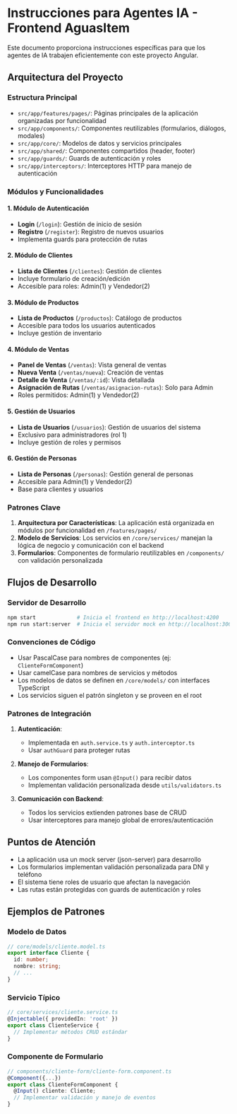 # Instrucciones para Agentes IA - Frontend AguasItem

Este documento proporciona instrucciones específicas para que los agentes de IA trabajen eficientemente con este proyecto Angular.

## Arquitectura del Proyecto

### Estructura Principal
- `src/app/features/pages/`: Páginas principales de la aplicación organizadas por funcionalidad
- `src/app/components/`: Componentes reutilizables (formularios, diálogos, modales)
- `src/app/core/`: Modelos de datos y servicios principales
- `src/app/shared/`: Componentes compartidos (header, footer)
- `src/app/guards/`: Guards de autenticación y roles
- `src/app/interceptors/`: Interceptores HTTP para manejo de autenticación

### Módulos y Funcionalidades

#### 1. Módulo de Autenticación
- **Login** (`/login`): Gestión de inicio de sesión
- **Registro** (`/register`): Registro de nuevos usuarios
- Implementa guards para protección de rutas

#### 2. Módulo de Clientes
- **Lista de Clientes** (`/clientes`): Gestión de clientes
- Incluye formulario de creación/edición
- Accesible para roles: Admin(1) y Vendedor(2)

#### 3. Módulo de Productos
- **Lista de Productos** (`/productos`): Catálogo de productos
- Accesible para todos los usuarios autenticados
- Incluye gestión de inventario

#### 4. Módulo de Ventas
- **Panel de Ventas** (`/ventas`): Vista general de ventas
- **Nueva Venta** (`/ventas/nueva`): Creación de ventas
- **Detalle de Venta** (`/ventas/:id`): Vista detallada
- **Asignación de Rutas** (`/ventas/asignacion-rutas`): Solo para Admin
- Roles permitidos: Admin(1) y Vendedor(2)

#### 5. Gestión de Usuarios
- **Lista de Usuarios** (`/usuarios`): Gestión de usuarios del sistema
- Exclusivo para administradores (rol 1)
- Incluye gestión de roles y permisos

#### 6. Gestión de Personas
- **Lista de Personas** (`/personas`): Gestión general de personas
- Accesible para Admin(1) y Vendedor(2)
- Base para clientes y usuarios

### Patrones Clave
1. **Arquitectura por Características**: La aplicación está organizada en módulos por funcionalidad en `/features/pages/`
2. **Modelo de Servicios**: Los servicios en `/core/services/` manejan la lógica de negocio y comunicación con el backend
3. **Formularios**: Componentes de formulario reutilizables en `/components/` con validación personalizada

## Flujos de Desarrollo

### Servidor de Desarrollo
```bash
npm start             # Inicia el frontend en http://localhost:4200
npm run start:server  # Inicia el servidor mock en http://localhost:3000
```

### Convenciones de Código
- Usar PascalCase para nombres de componentes (ej: `ClienteFormComponent`)
- Usar camelCase para nombres de servicios y métodos
- Los modelos de datos se definen en `/core/models/` con interfaces TypeScript
- Los servicios siguen el patrón singleton y se proveen en el root

### Patrones de Integración
1. **Autenticación**: 
   - Implementada en `auth.service.ts` y `auth.interceptor.ts`
   - Usar `authGuard` para proteger rutas

2. **Manejo de Formularios**:
   - Los componentes form usan `@Input()` para recibir datos
   - Implementan validación personalizada desde `utils/validators.ts`

3. **Comunicación con Backend**:
   - Todos los servicios extienden patrones base de CRUD
   - Usar interceptores para manejo global de errores/autenticación

## Puntos de Atención
- La aplicación usa un mock server (json-server) para desarrollo
- Los formularios implementan validación personalizada para DNI y teléfono
- El sistema tiene roles de usuario que afectan la navegación
- Las rutas están protegidas con guards de autenticación y roles

## Ejemplos de Patrones

### Modelo de Datos
```typescript
// core/models/cliente.model.ts
export interface Cliente {
  id: number;
  nombre: string;
  // ...
}
```

### Servicio Típico
```typescript
// core/services/cliente.service.ts
@Injectable({ providedIn: 'root' })
export class ClienteService {
  // Implementar métodos CRUD estándar
}
```

### Componente de Formulario
```typescript
// components/cliente-form/cliente-form.component.ts
@Component({...})
export class ClienteFormComponent {
  @Input() cliente: Cliente;
  // Implementar validación y manejo de eventos
}
```